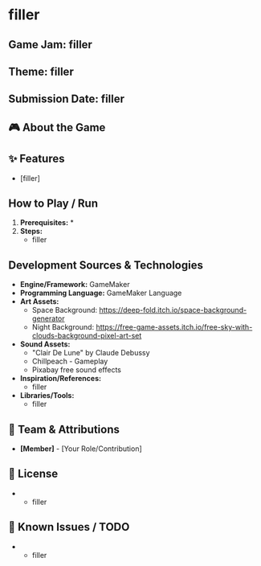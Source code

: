 <!-- just fill/remove whatever -->

# filler

## Game Jam: filler
## Theme: filler
## Submission Date: filler

## 🎮 About the Game

## ✨ Features

*   [filler]


##   How to Play / Run
1.  **Prerequisites:**
    *   
2.  **Steps:**
    *   filler

##   Development Sources & Technologies

*   **Engine/Framework:** GameMaker
*   **Programming Language:** GameMaker Language
*   **Art Assets:**
    *   Space Background: https://deep-fold.itch.io/space-background-generator
    *   Night Background: https://free-game-assets.itch.io/free-sky-with-clouds-background-pixel-art-set
*   **Sound Assets:**
    *   "Clair De Lune" by Claude Debussy
	*    Chillpeach - Gameplay
	*    Pixabay free sound effects
*   **Inspiration/References:**
    *   filler
*   **Libraries/Tools:**
    *   filler

## 👥 Team & Attributions

*   **[Member]** - [Your Role/Contribution]


## 📝 License
*    *   filler

## 🐛 Known Issues / TODO
*    *   filler
